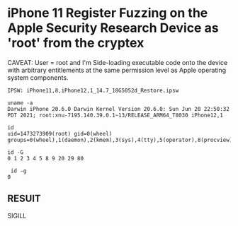 # iPhone 11 Register Fuzzing on the Apple Security Research Device as 'root' from the cryptex

CAVEAT: User = root and I'm Side-loading executable code onto the device with arbitrary entitlements at the same permission level as Apple operating system components.
```
IPSW: iPhone11,8,iPhone12,1_14.7_18G5052d_Restore.ipsw

uname -a
Darwin iPhone 20.6.0 Darwin Kernel Version 20.6.0: Sun Jun 20 22:50:32 PDT 2021; root:xnu-7195.140.39.0.1~13/RELEASE_ARM64_T8030 iPhone12,1

id
uid=1473273909(root) gid=0(wheel) groups=0(wheel),1(daemon),2(kmem),3(sys),4(tty),5(operator),8(procview),9(procmod),20(staff),29(certusers),80(admin)

id -G
0 1 2 3 4 5 8 9 20 29 80

 id -g
0

```
RESUlT
--
SIGILL
